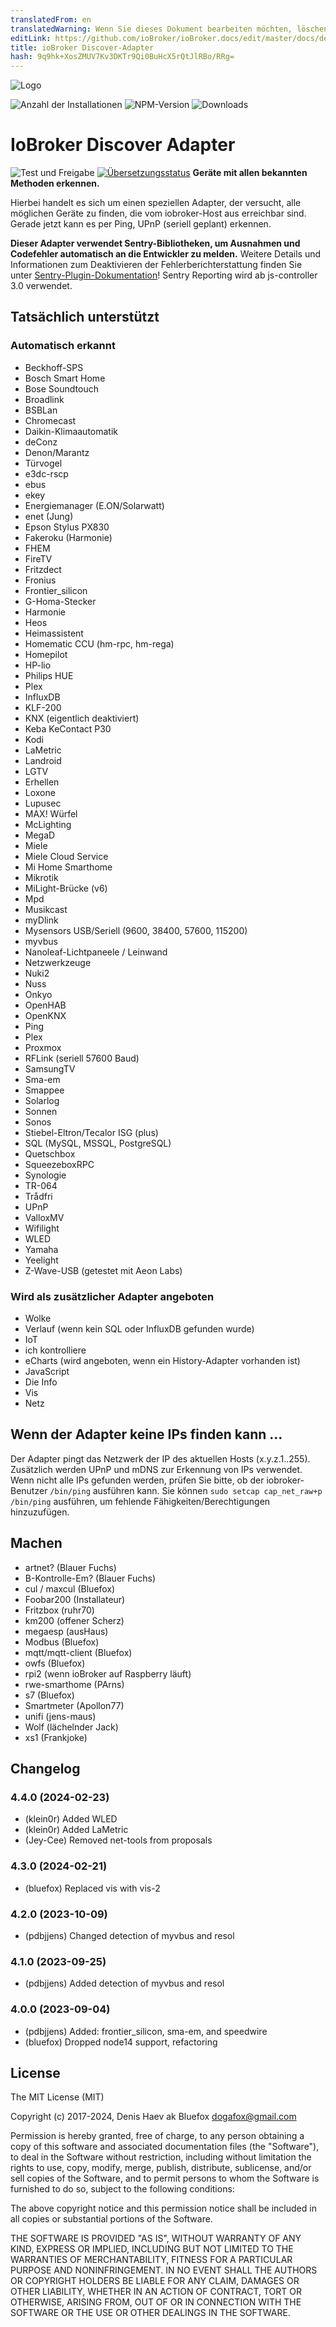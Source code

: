 ```yaml
---
translatedFrom: en
translatedWarning: Wenn Sie dieses Dokument bearbeiten möchten, löschen Sie bitte das Feld "translationsFrom". Andernfalls wird dieses Dokument automatisch erneut übersetzt
editLink: https://github.com/ioBroker/ioBroker.docs/edit/master/docs/de/adapterref/iobroker.discovery/README.md
title: ioBroker Discover-Adapter
hash: 9q9hk+XosZMUV7Kv3DKTr9Qi0BuHcX5rQtJlRBo/RRg=
---
```

![Logo](../../../en/adapterref/iobroker.discovery/admin/discovery.png)

![Anzahl der Installationen](http://iobroker.live/badges/discovery-stable.svg)
![NPM-Version](http://img.shields.io/npm/v/iobroker.discovery.svg)
![Downloads](https://img.shields.io/npm/dm/iobroker.discovery.svg)

# IoBroker Discover Adapter
![Test und Freigabe](https://github.com/ioBroker/iobroker.discovery/workflows/Test%20and%20Release/badge.svg) [![Übersetzungsstatus](https://weblate.iobroker.net/widgets/adapters/-/discovery/svg-badge.svg)](https://weblate.iobroker.net/engage/adapters/?utm_source=widget) **Geräte mit allen bekannten Methoden erkennen.**

Hierbei handelt es sich um einen speziellen Adapter, der versucht, alle möglichen Geräte zu finden, die vom iobroker-Host aus erreichbar sind.
Gerade jetzt kann es per Ping, UPnP (seriell geplant) erkennen.

**Dieser Adapter verwendet Sentry-Bibliotheken, um Ausnahmen und Codefehler automatisch an die Entwickler zu melden.** Weitere Details und Informationen zum Deaktivieren der Fehlerberichterstattung finden Sie unter [Sentry-Plugin-Dokumentation](https://github.com/ioBroker/plugin-sentry#plugin-sentry)! Sentry Reporting wird ab js-controller 3.0 verwendet.

## Tatsächlich unterstützt
### Automatisch erkannt
- Beckhoff-SPS
- Bosch Smart Home
- Bose Soundtouch
- Broadlink
- BSBLan
- Chromecast
- Daikin-Klimaautomatik
- deConz
- Denon/Marantz
- Türvogel
- e3dc-rscp
- ebus
- ekey
- Energiemanager (E.ON/Solarwatt)
- enet (Jung)
- Epson Stylus PX830
- Fakeroku (Harmonie)
- FHEM
- FireTV
- Fritzdect
- Fronius
- Frontier_silicon
- G-Homa-Stecker
- Harmonie
- Heos
- Heimassistent
- Homematic CCU (hm-rpc, hm-rega)
- Homepilot
- HP-lio
- Philips HUE
- Plex
- InfluxDB
- KLF-200
- KNX (eigentlich deaktiviert)
- Keba KeContact P30
- Kodi
- LaMetric
- Landroid
- LGTV
- Erhellen
- Loxone
- Lupusec
- MAX! Würfel
- McLighting
- MegaD
- Miele
- Miele Cloud Service
- Mi Home Smarthome
- Mikrotik
- MiLight-Brücke (v6)
- Mpd
- Musikcast
- myDlink
- Mysensors USB/Seriell (9600, 38400, 57600, 115200)
- myvbus
- Nanoleaf-Lichtpaneele / Leinwand
- Netzwerkzeuge
- Nuki2
- Nuss
- Onkyo
- OpenHAB
- OpenKNX
- Ping
- Plex
- Proxmox
- RFLink (seriell 57600 Baud)
- SamsungTV
- Sma-em
- Smappee
- Solarlog
- Sonnen
- Sonos
- Stiebel-Eltron/Tecalor ISG (plus)
- SQL (MySQL, MSSQL, PostgreSQL)
- Quetschbox
- SqueezeboxRPC
- Synologie
- TR-064
- Trådfri
- UPnP
- ValloxMV
- Wifilight
- WLED
- Yamaha
- Yeelight
- Z-Wave-USB (getestet mit Aeon Labs)

### Wird als zusätzlicher Adapter angeboten
- Wolke
- Verlauf (wenn kein SQL oder InfluxDB gefunden wurde)
- IoT
- ich kontrolliere
- eCharts (wird angeboten, wenn ein History-Adapter vorhanden ist)
- JavaScript
- Die Info
- Vis
- Netz

## Wenn der Adapter keine IPs finden kann ...
Der Adapter pingt das Netzwerk der IP des aktuellen Hosts (x.y.z.1..255). Zusätzlich werden UPnP und mDNS zur Erkennung von IPs verwendet.
Wenn nicht alle IPs gefunden werden, prüfen Sie bitte, ob der iobroker-Benutzer `/bin/ping` ausführen kann.
Sie können `sudo setcap cap_net_raw+p /bin/ping` ausführen, um fehlende Fähigkeiten/Berechtigungen hinzuzufügen.

## Machen
- artnet? (Blauer Fuchs)
- B-Kontrolle-Em? (Blauer Fuchs)
- cul / maxcul (Bluefox)
- Foobar200 (Installateur)
- Fritzbox (ruhr70)
- km200 (offener Scherz)
- megaesp (ausHaus)
- Modbus (Bluefox)
- mqtt/mqtt-client (Bluefox)
- owfs (Bluefox)
- rpi2 (wenn ioBroker auf Raspberry läuft)
- rwe-smarthome (PArns)
- s7 (Bluefox)
- Smartmeter (Apollon77)
- unifi (jens-maus)
- Wolf (lächelnder Jack)
- xs1 (Frankjoke)

<!-- Platzhalter für die nächste Version (am Anfang der Zeile):

### **ARBEIT IN ARBEIT** -->

## Changelog
### 4.4.0 (2024-02-23)
* (klein0r) Added WLED
* (klein0r) Added LaMetric
* (Jey-Cee) Removed net-tools from proposals

### 4.3.0 (2024-02-21)
* (bluefox) Replaced vis with vis-2

### 4.2.0 (2023-10-09)
* (pdbjjens) Changed detection of myvbus and resol

### 4.1.0 (2023-09-25)
* (pdbjjens) Added detection of myvbus and resol

### 4.0.0 (2023-09-04)
* (pdbjjens) Added: frontier_silicon, sma-em, and speedwire
* (bluefox) Dropped node14 support, refactoring

## License

The MIT License (MIT)

Copyright (c) 2017-2024, Denis Haev ak Bluefox <dogafox@gmail.com>

Permission is hereby granted, free of charge, to any person obtaining a copy
of this software and associated documentation files (the "Software"), to deal
in the Software without restriction, including without limitation the rights
to use, copy, modify, merge, publish, distribute, sublicense, and/or sell
copies of the Software, and to permit persons to whom the Software is
furnished to do so, subject to the following conditions:

The above copyright notice and this permission notice shall be included in
all copies or substantial portions of the Software.

THE SOFTWARE IS PROVIDED "AS IS", WITHOUT WARRANTY OF ANY KIND, EXPRESS OR
IMPLIED, INCLUDING BUT NOT LIMITED TO THE WARRANTIES OF MERCHANTABILITY,
FITNESS FOR A PARTICULAR PURPOSE AND NONINFRINGEMENT. IN NO EVENT SHALL THE
AUTHORS OR COPYRIGHT HOLDERS BE LIABLE FOR ANY CLAIM, DAMAGES OR OTHER
LIABILITY, WHETHER IN AN ACTION OF CONTRACT, TORT OR OTHERWISE, ARISING FROM,
OUT OF OR IN CONNECTION WITH THE SOFTWARE OR THE USE OR OTHER DEALINGS IN
THE SOFTWARE.